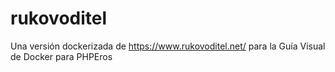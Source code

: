 # rukovoditel
Una versión dockerizada de https://www.rukovoditel.net/ para la Guía Visual de Docker para PHPEros
